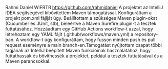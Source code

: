 Rahmi Daniel WIFRTR https://github.com/rahmidaniel
A projektet az IntelliJ IDEA segítségével kibővítettem Maven támogatással. Konfiguráltam a projekt pom.xml fájlját úgy. Beállítottam a szükséges Maven plugin-okat (Cucumber és JUnit, stb), beleértve a Maven Surefire plugin-t a tesztek futtatásához. Hozzáadtam egy GitHub Actions workflow-t azzal, hogy létrehoztam egy YAML fájlt (.github/workflows/maven.yml) a repository-ban. A workflow-t úgy konfiguráltam, hogy fusson minden push és pull request eseményre a main branch-en.Támogatást nyújtottam csapat többi tagjának az IntelliJ beépített Maven funkcióinak használatához, hogy futtathassák és bővíthessék a projektet, például a tesztek futtatásával és a Maven parancsokkal.
